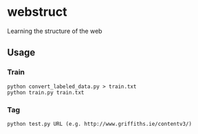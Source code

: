 webstruct
=========

Learning the structure of the web

## Usage

### Train
    python convert_labeled_data.py > train.txt
    python train.py train.txt

### Tag
    python test.py URL (e.g. http://www.griffiths.ie/contentv3/)
